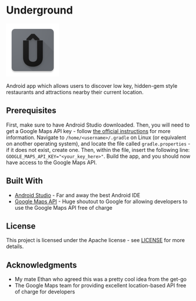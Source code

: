 # Underground #

![Underground Logo](/app/src/main/res/mipmap-xxhdpi/ic_launcher.png)

Android app which allows users to discover low key, hidden-gem style restaurants and attractions nearby their current location.


## Prerequisites ##

First, make sure to have Android Studio downloaded. Then, you will need to get a Google Maps API key - follow [the official instructions](https://developers.google.com/places/android-sdk/signup)
for more information. Navigate to ```/home/<username>/.gradle``` on Linux (or equivalent on another operating system), and locate the
file called ```gradle.properties``` - if it does not exist, create one. Then, within the file, insert the following line:
```GOOGLE_MAPS_API_KEY="<your_key_here>"```. Build the app, and you should now have access to the Google Maps API.


## Built With ##

* [Android Studio](https://developer.android.com/studio) - Far and away the best Android IDE
* [Google Maps API](https://developers.google.com/maps/documentation/) - Huge shoutout to Google for allowing developers to use the Google Maps API free of charge

## License ##
This project is licensed under the Apache license - see [LICENSE](/LICENSE) for more details.

## Acknowledgments ##

* My mate Ethan who agreed this was a pretty cool idea from the get-go
* The Google Maps team for providing excellent location-based API free of charge for developers
